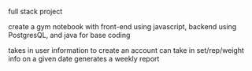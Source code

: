 full stack project

create a gym notebook with front-end using javascript, backend using PostgresQL, and java for base coding

takes in user information to create an account
  can take in set/rep/weight info on a given date
  generates a weekly report
